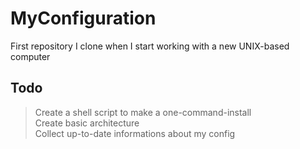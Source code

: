 # MyConfiguration

First repository I clone when I start working with a new UNIX-based computer

## Todo
> Create a shell script to make a one-command-install <br>
> Create basic architecture<br>
> Collect up-to-date informations about my config<br>
